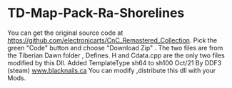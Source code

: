 # TD-Map-Pack-Ra-Shorelines
You can get the original source code at https://github.com/electronicarts/CnC_Remastered_Collection. Pick the green "Code" button and choose "Download Zip" . The two files are from the Tiberian Dawn folder , Defines. H and Cdata.cpp are the only two files modified by this Dll. Added TemplateType sh64 to sh100 Oct/21 By DDF3 (steam) www.blacknails.ca You can modify ,distribute this dll with your Mods.
